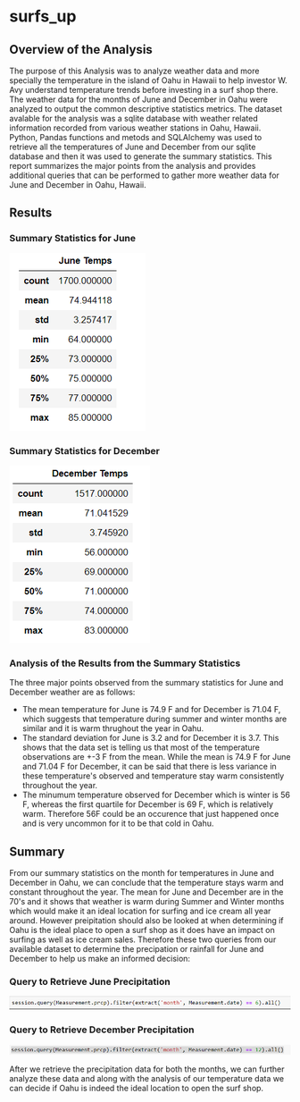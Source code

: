 # surfs_up

## Overview of the Analysis 

The purpose of this Analysis was to analyze weather data and more specially the temperature in the island of Oahu in Hawaii to help investor W. Avy understand temperature trends before investing in a surf shop there. The weather data for the months of June and December in Oahu were analyzed to output the common descriptive statistics metrics. The dataset avalable for the analysis was a sqlite database with weather related information recorded from various weather stations in Oahu, Hawaii. Python, Pandas functions and metods and SQLAlchemy was used to retrieve all the temperatures of June and December from our sqlite database and then it was used to generate the summary statistics. This report summarizes the major points from the analysis and provides additional queries that can be performed to gather more weather data for June and December in Oahu, Hawaii. 

## Results

### Summary Statistics for June 

  ![](Resources/junetemps.PNG)
  
  
### Summary Statistics for December

  ![](Resources/decembertemps.PNG)  
  
### Analysis of the Results from the Summary Statistics 

The three major points observed from the summary statistics for June and December weather are as follows: 
- The mean temperature for June is 74.9 F and for December is 71.04 F, which suggests that temperature during summer and winter months are similar and it is warm thrughout the year in Oahu. 
- The standard deviation for June is 3.2 and for December it is 3.7. This shows that the data set is telling us that most of the temperature observations are +-3 F from the mean. While the mean is 74.9 F for June and 71.04 F for December, it can be said that there is less variance in these temperature's observed and temperature stay warm consistently throughout the year. 
- The minumum temperature observed for December which is winter is 56 F, whereas the first quartile for December is 69 F, which is relatively warm. Therefore 56F could be an occurence that just happened once and is very uncommon for it to be that cold in Oahu. 

## Summary 

From our summary statistics on the month for temperatures in June and December in Oahu, we can conclude that the temperature stays warm and constant throughout the year. The mean for June and December are in the 70's and it shows that weather is warm during Summer and Winter months which would make it an ideal location for surfing and ice cream all year around. However preipitation should also be looked at when determining if Oahu is the ideal place to open a surf shop as it does have an impact on surfing as well as ice cream sales. Therefore these two queries from our available dataset to determine the precipation or rainfall for June and December to help us make an informed decision: 

### Query to Retrieve June Precipitation 
  ![](Resources/junerain.PNG)
  
### Query to Retrieve December Precipitation
  ![](Resources/decemberrain.PNG)
  
After we retrieve the precipitation data for both the months, we can further analyze these data and along with the analysis of our temperature data we can decide if Oahu is indeed the ideal location to open the surf shop. 
